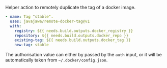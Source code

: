 <!--
SPDX-FileCopyrightText: 2020 Benedict Harcourt

SPDX-License-Identifier: BSD-2-Clause
-->

Helper action to remotely duplicate the tag of a docker image.

```yaml
- name: Tag "stable".
  uses: javajawa/remote-docker-tag@v1
  with:
    registry: ${{ needs.build.outputs.docker_registry }}
    repository: ${{ needs.build.outputs.docker_repo }}
    existing-tag: ${{ needs.build.outputs.docker_tag }}
    new-tag: stable
```

The authorisation value can either by passed by the `auth` input, or it will be
automatically taken from `~/.docker/config.json`.
